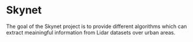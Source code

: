 # Skynet

The goal of the Skynet project is to provide different algorithms which can extract meainingful information from Lidar datasets over urban areas.